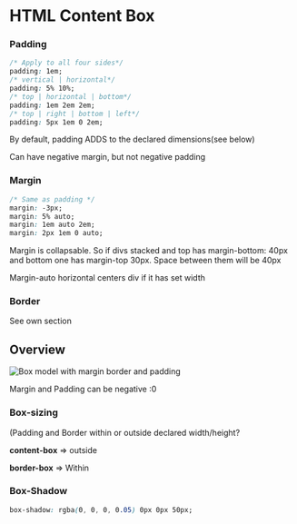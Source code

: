 # HTML Content Box

### Padding

```css
/* Apply to all four sides*/
padding: 1em;
/* vertical | horizontal*/
padding: 5% 10%;
/* top | horizontal | bottom*/
padding: 1em 2em 2em;
/* top | right | bottom | left*/
padding: 5px 1em 0 2em;
```

By default, padding ADDS to the declared dimensions(see below)

Can have negative margin, but not negative padding

### Margin

```css
/* Same as padding */
margin: -3px;
margin: 5% auto;
margin: 1em auto 2em; 
margin: 2px 1em 0 auto;
```

Margin is collapsable. So if divs stacked and top has margin-bottom: 40px and bottom one has margin-top 30px. Space between them will be 40px

Margin-auto horizontal centers div if it has set width

### Border

See own section

## Overview

![Box model with margin border and padding](https://mdn.mozillademos.org/files/13647/box-model-standard-small.png)

Margin and Padding can be negative :0

### Box-sizing

(Padding and Border within or outside declared width/height?

**content-box**  => outside

**border-box**  => Within

### Box-Shadow

```css
box-shadow: rgba(0, 0, 0, 0.05) 0px 0px 50px;
```

